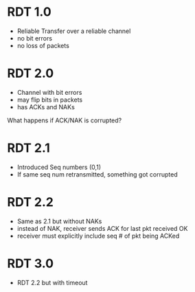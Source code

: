 # RDT 1.0
- Reliable Transfer over a reliable channel
- no bit errors
- no loss of packets

# RDT 2.0
- Channel with bit errors
- may flip bits in packets
- has ACKs and NAKs

What happens if ACK/NAK is corrupted?
# RDT 2.1
- Introduced Seq numbers (0,1)
- If same seq num retransmitted, something got corrupted

# RDT 2.2
- Same as 2.1 but without NAKs
- instead of NAK, receiver sends ACK for last pkt received OK
- receiver must explicitly include seq # of pkt being ACKed

# RDT 3.0
- RDT 2.2 but with timeout